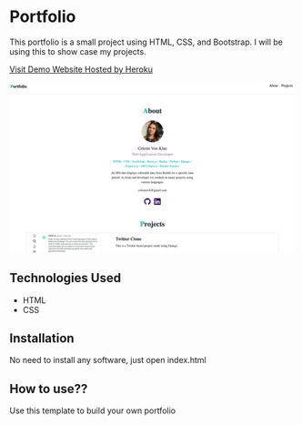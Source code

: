 # Portfolio

This portfolio is a small project using HTML, CSS, and Bootstrap. I will be using this to show case my projects.

[Visit Demo Website Hosted by Heroku](https://portfolio-celeste.herokuapp.com/)

<img src="https://github.com/Celestevk/Portfolio/blob/main/img/Screen%20Shot%202021-11-07%20at%204.29.30%20AM.png" width="500">

## Technologies Used

* HTML
* CSS

## Installation

No need to install any software, just open index.html

## How to use??

Use this template to build your own portfolio
